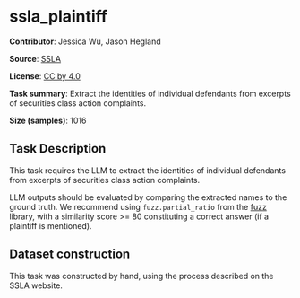# ssla_plaintiff 
 **Contributor**: Jessica Wu, Jason Hegland
 
 **Source**: [SSLA](https://sla.law.stanford.edu/)
 
 **License**: [CC by 4.0](https://creativecommons.org/licenses/by/4.0/)
 
 **Task summary**: Extract the identities of individual defendants from excerpts of securities class action complaints.
 
 **Size (samples)**: 1016
 
## Task Description 

This task requires the LLM to extract the identities of individual defendants from excerpts of securities class action complaints.

LLM outputs should be evaluated by comparing the extracted names to the ground truth. We recommend using `fuzz.partial_ratio` from the [fuzz](https://github.com/seatgeek/thefuzz) library, with a similarity score >= 80 constituting a correct answer (if a plaintiff is mentioned).
 
 
## Dataset construction
 
This task was constructed by hand, using the process described on the SSLA website.